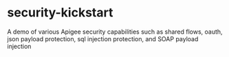 # security-kickstart
A demo of various Apigee security capabilities such as shared flows, oauth, json payload protection, sql injection protection, and SOAP payload injection
